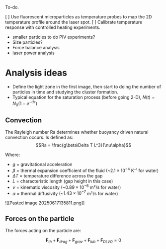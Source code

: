 To-do. 

[  ] Use fluorescent microparticles as temperature probes to map the 2D temperature profile around the laser spot.
[  ] Calibrate temperature response with controlled heating experiments.
 - smaller particles to do PIV experiments?
 - Size particles? 
 - Force balance analysis
 - laser power analysis

# Analysis ideas

- Define the light zone in the first image, then start to doing the number of particles in time and studying the cluster formation. 
- Typical equation for the saturation process (before going 2-D), $N(t) = N_0(1-e^{-t/\tau})$  

## Convection

The Rayleigh number $\mathrm{Ra}$ determines whether buoyancy driven natural convection occurs. 
Is defined as: 
$$Ra = \frac{g\beta\Delta T L^3}{\nu\alpha}$$

Where:

- $g$ = gravitational acceleration 
- $\beta$ = thermal expansion coefficient of the fluid (~$2.1 \times 10^{-4}$ K⁻¹ for water)
- $\Delta T$ = temperature difference across the gap
- $L$ = characteristic length (gap height in this case)
- $\nu$ = kinematic viscosity (~$0.89 \times 10^{-6}$ m²/s for water)
- $\alpha$ = thermal diffusivity (~$1.43 \times 10^{-7}$ m²/s for water)

![[Pasted image 20250617135811.png]]


## Forces on the particle 

The forces acting on the particle are: 

$$\mathbf{F}_{th}+\mathbf{F}_{drag}+\mathbf{F}_{grav}+\mathbf{F}_{lub}+\mathbf{F}_{DLVO}=0$$
